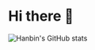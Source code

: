 # Hi there 👋

<!-- I learn that this is the comment of HTML syntact. Just a try-->

![Hanbin's GitHub stats](https://github-readme-stats.vercel.app/api?username=hanbinzheng&show_icons=true&theme=tokyonight)


<!--
**zhb222222/zhb222222** is a ✨ _special_ ✨ repository because its `README.md` (this file) appears on your GitHub profile.

Here are some ideas to get you started:

- 🔭 I’m currently working on ...
- 🌱 I’m currently learning ...
- 👯 I’m looking to collaborate on ...
- 🤔 I’m looking for help with ...
- 💬 Ask me about ...
- 📫 How to reach me: ...
- 😄 Pronouns: ...
- ⚡ Fun fact: ...
-->
